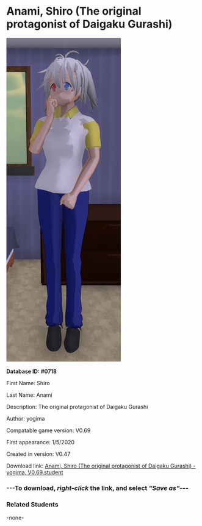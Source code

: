# Anami, Shiro (The original protagonist of Daigaku Gurashi)

<img src="../../Files/Images/Anami, Shiro (The original protagonist of Daigaku Gurashi).png" title="Anami, Shiro (The original protagonist of Daigaku Gurashi) - yogima, V0.69">

**Database ID: #0718**

First Name: Shiro

Last Name: Anami

Description: The original protagonist of Daigaku Gurashi

Author: yogima

Compatable game version: V0.69

First appearance: 1/5/2020

Created in version: V0.47

Download link: <a href="https://raw.githubusercontent.com/Arbiter1223/Daigaku-Gurashi-Custom-Students/master/Files/Student%20Files/Anami%2C%20Shiro%20(The%20original%20protagonist%20of%20Daigaku%20Gurashi)%20-%20yogima%2C%20V0.69.student">Anami, Shiro (The original protagonist of Daigaku Gurashi) - yogima, V0.69.student</a>

### ---**To download, _right-click_ the link, and select _"Save as"_**---

### Related Students

-none-
